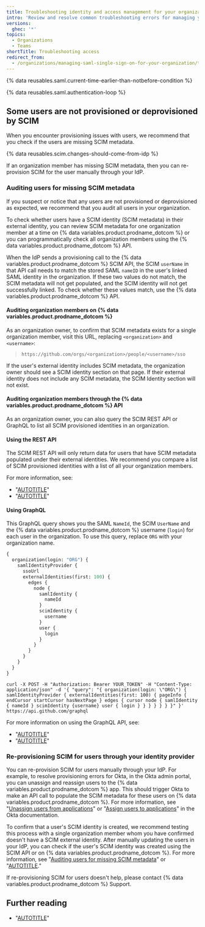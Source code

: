 ```yaml
---
title: Troubleshooting identity and access management for your organization
intro: 'Review and resolve common troubleshooting errors for managing your organization''s SAML SSO, team synchronization, or identity provider (IdP) connection.'
versions:
  ghec: '*'
topics:
  - Organizations
  - Teams
shortTitle: Troubleshooting access
redirect_from:
  - /organizations/managing-saml-single-sign-on-for-your-organization/troubleshooting-identity-and-access-management
---
```


{% data reusables.saml.current-time-earlier-than-notbefore-condition %}

{% data reusables.saml.authentication-loop %}

## Some users are not provisioned or deprovisioned by SCIM

When you encounter provisioning issues with users, we recommend that you check if the users are missing SCIM metadata.

{% data reusables.scim.changes-should-come-from-idp %}

If an organization member has missing SCIM metadata, then you can re-provision SCIM for the user manually through your IdP.

### Auditing users for missing SCIM metadata

If you suspect or notice that any users are not provisioned or deprovisioned as expected, we recommend that you audit all users in your organization.

To check whether users have a SCIM identity (SCIM metadata) in their external identity, you can review SCIM metadata for one organization member at a time on {% data variables.product.prodname_dotcom %} or you can programmatically check all organization members using the {% data variables.product.prodname_dotcom %} API.

When the IdP sends a provisioning call to the {% data variables.product.prodname_dotcom %} SCIM API, the SCIM `userName` in that API call needs to match the stored SAML `nameID` in the user's linked SAML identity in the organization. If these two values do not match, the SCIM metadata will not get populated, and the SCIM identity will not get successfully linked. To check whether these values match, use the {% data variables.product.prodname_dotcom %} API.

#### Auditing organization members on {% data variables.product.prodname_dotcom %}

As an organization owner, to confirm that SCIM metadata exists for a single organization member, visit this URL, replacing `<organization>` and `<username>`:

> `https://github.com/orgs/<organization>/people/<username>/sso`

If the user's external identity includes SCIM metadata, the organization owner should see a SCIM identity section on that page. If their external identity does not include any SCIM metadata, the SCIM Identity section will not exist.

#### Auditing organization members through the {% data variables.product.prodname_dotcom %} API

As an organization owner, you can also query the SCIM REST API or GraphQL to list all SCIM provisioned identities in an organization.

#### Using the REST API

The SCIM REST API will only return data for users that have SCIM metadata populated under their external identities. We recommend you compare a list of SCIM provisioned identities with a list of all your organization members.

For more information, see:
* "[AUTOTITLE](/rest/scim/scim#list-scim-provisioned-identities)"
* "[AUTOTITLE](/rest/orgs/members#list-organization-members)"

#### Using GraphQL

This GraphQL query shows you the SAML `NameId`, the SCIM `UserName` and the {% data variables.product.prodname_dotcom %} username (`login`) for each user in the organization. To use this query, replace `ORG` with your organization name.

```graphql
{
  organization(login: "ORG") {
    samlIdentityProvider {
      ssoUrl
      externalIdentities(first: 100) {
        edges {
          node {
            samlIdentity {
              nameId
            }
            scimIdentity {
              username
            }
            user {
              login
            }
          }
        }
      }
    }
  }
}
```

```shell
curl -X POST -H "Authorization: Bearer YOUR_TOKEN" -H "Content-Type: application/json" -d '{ "query": "{ organization(login: \"ORG\") { samlIdentityProvider { externalIdentities(first: 100) { pageInfo { endCursor startCursor hasNextPage } edges { cursor node { samlIdentity { nameId } scimIdentity {username} user { login } } } } } } }" }' https://api.github.com/graphql
```

For more information on using the GraphQL API, see:
* "[AUTOTITLE](/graphql/guides)"
* "[AUTOTITLE](/graphql/overview/explorer)"

### Re-provisioning SCIM for users through your identity provider

You can re-provision SCIM for users manually through your IdP. For example, to resolve provisioning errors for Okta, in the Okta admin portal, you can unassign and reassign users to the {% data variables.product.prodname_dotcom %} app. This should trigger Okta to make an API call to populate the SCIM metadata for these users on {% data variables.product.prodname_dotcom %}. For more information, see "[Unassign users from applications](https://help.okta.com/en/prod/Content/Topics/users-groups-profiles/usgp-unassign-apps.htm)" or "[Assign users to applications](https://help.okta.com/en/prod/Content/Topics/users-groups-profiles/usgp-assign-apps.htm)" in the Okta documentation.

To confirm that a user's SCIM identity is created, we recommend testing this process with a single organization member whom you have confirmed doesn't have a SCIM external identity. After manually updating the users in your IdP, you can check if the user's SCIM identity was created using the SCIM API or on {% data variables.product.prodname_dotcom %}. For more information, see "[Auditing users for missing SCIM metadata](#auditing-users-for-missing-scim-metadata)" or "[AUTOTITLE](/rest/scim/scim#get-scim-provisioning-information-for-a-user)."

If re-provisioning SCIM for users doesn't help, please contact {% data variables.product.prodname_dotcom %} Support.

## Further reading

* "[AUTOTITLE](/admin/identity-and-access-management/managing-iam-for-your-enterprise/troubleshooting-identity-and-access-management-for-your-enterprise)"
